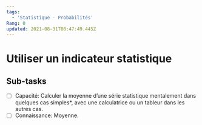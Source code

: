 ```yaml
---
tags:
  - 'Statistique - Probabilités'
Rang: 0
updated: 2021-08-31T08:47:49.445Z
---
```


# Utiliser un indicateur statistique

## Sub-tasks

- [ ] Capacité: Calculer la moyenne d’une série statistique mentalement dans quelques cas simples*, avec une calculatrice ou un tableur dans les autres cas.
- [ ] Connaissance: Moyenne.
